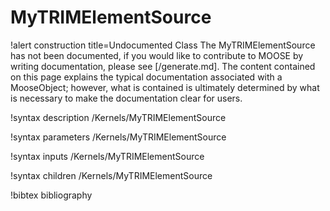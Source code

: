 <!-- MOOSE Documentation Stub: Remove this when content is added. -->

# MyTRIMElementSource

!alert construction title=Undocumented Class
The MyTRIMElementSource has not been documented, if you would like to contribute to MOOSE by
writing documentation, please see [/generate.md]. The content contained on this page explains
the typical documentation associated with a MooseObject; however, what is contained is ultimately
determined by what is necessary to make the documentation clear for users.

!syntax description /Kernels/MyTRIMElementSource

!syntax parameters /Kernels/MyTRIMElementSource

!syntax inputs /Kernels/MyTRIMElementSource

!syntax children /Kernels/MyTRIMElementSource

!bibtex bibliography
